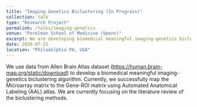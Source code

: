 ```yaml
---
title: "Imaging Genetics Biclustering (In Prograss)"
collection: talk
type: "Research Project"
permalink: /talks/imaging-genetics
venue: "Perelman School of Medicine (Upenn)"
excerpt: We are developing biomedical meaningful imaging-genetics biclustering algorithm.
date: 2020-07-15
location: "Philadelphia PA, USA"
---
```


We use data from Allen Brain Atlas dataset (https://human.brain-map.org/static/download) to develop a biomedical meaningful imaging-genetics biclustering algorithm. Currently, we successfully map the Microarray matrix to the Gene-ROI matrix using Automated Anatomical Labeling (AAL) atlas. We are currently focusing on the literature review of the biclustering methods.

